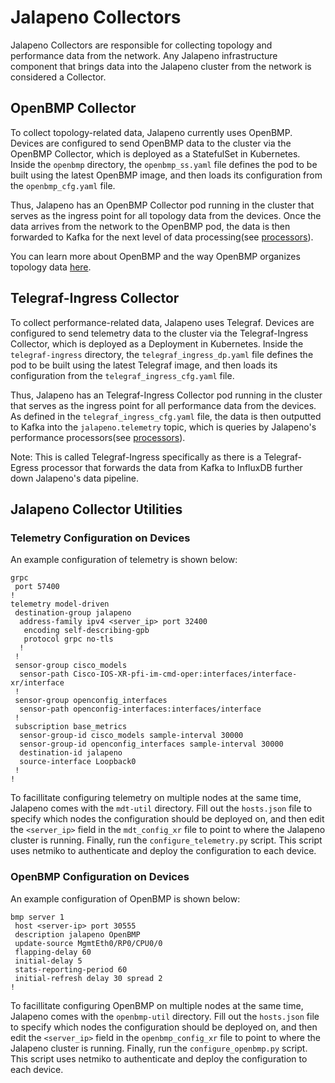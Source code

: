 # Jalapeno Collectors

Jalapeno Collectors are responsible for collecting topology and performance data from the network. Any Jalapeno infrastructure component that brings data into the Jalapeno cluster from the network is considered a Collector.

## OpenBMP Collector
To collect topology-related data, Jalapeno currently uses OpenBMP. Devices are configured to send OpenBMP data to the cluster via the OpenBMP Collector, which is deployed as a StatefulSet in Kubernetes. Inside the `openbmp` directory, the `openbmp_ss.yaml` file defines the pod to be built using the latest OpenBMP image, and then loads its configuration from the `openbmp_cfg.yaml` file. 

Thus, Jalapeno has an OpenBMP Collector pod running in the cluster that serves as the ingress point for all topology data from the devices. Once the data arrives from the network to the OpenBMP pod, the data is then forwarded to Kafka for the next level of data processing(see [processors](../processors)). 

You can learn more about OpenBMP and the way OpenBMP organizes topology data [here](https://www.snas.io/docs/).

## Telegraf-Ingress Collector
To collect performance-related data, Jalapeno uses Telegraf. Devices are configured to send telemetry data to the cluster via the Telegraf-Ingress Collector, which is deployed as a Deployment in Kubernetes. Inside the `telegraf-ingress` directory, the `telegraf_ingress_dp.yaml` file defines the pod to be built using the latest Telegraf image, and then loads its configuration from the `telegraf_ingress_cfg.yaml` file. 

Thus, Jalapeno has an Telegraf-Ingress Collector pod running in the cluster that serves as the ingress point for all performance data from the devices. As defined in the `telegraf_ingress_cfg.yaml` file, the data is then outputted to Kafka into the `jalapeno.telemetry` topic, which is queries by Jalapeno's performance processors(see [processors](../processors)). 

Note: This is called Telegraf-Ingress specifically as there is a Telegraf-Egress processor that forwards the data from Kafka to InfluxDB further down Jalapeno's data pipeline. 

## Jalapeno Collector Utilities
### Telemetry Configuration on Devices
An example configuration of telemetry is shown below:
```
grpc
 port 57400
!
telemetry model-driven
 destination-group jalapeno
  address-family ipv4 <server_ip> port 32400
   encoding self-describing-gpb
   protocol grpc no-tls
  !
 !
 sensor-group cisco_models
  sensor-path Cisco-IOS-XR-pfi-im-cmd-oper:interfaces/interface-xr/interface
 !
 sensor-group openconfig_interfaces
  sensor-path openconfig-interfaces:interfaces/interface
 !
 subscription base_metrics
  sensor-group-id cisco_models sample-interval 30000
  sensor-group-id openconfig_interfaces sample-interval 30000
  destination-id jalapeno
  source-interface Loopback0
 !
!
```

To facillitate configuring telemetry on multiple nodes at the same time, Jalapeno comes with the `mdt-util` directory. Fill out the `hosts.json` file to specify which nodes the configuration should be deployed on, and then edit the `<server_ip>` field  in the `mdt_config_xr` file to point to where the Jalapeno cluster is running. Finally, run the `configure_telemetry.py` script. This script uses netmiko to authenticate and deploy the configuration to each device.

### OpenBMP Configuration on Devices
An example configuration of OpenBMP is shown below:
```
bmp server 1
 host <server-ip> port 30555
 description jalapeno OpenBMP
 update-source MgmtEth0/RP0/CPU0/0
 flapping-delay 60
 initial-delay 5
 stats-reporting-period 60
 initial-refresh delay 30 spread 2
!
```
To facillitate configuring OpenBMP on multiple nodes at the same time, Jalapeno comes with the `openbmp-util` directory. Fill out the `hosts.json` file to specify which nodes the configuration should be deployed on, and then edit the `<server_ip>` field in the `openbmp_config_xr` file to point to where the Jalapeno cluster is running. Finally, run the `configure_openbmp.py` script. This script uses netmiko to authenticate and deploy the configuration to each device.
